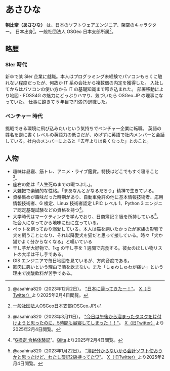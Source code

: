 # あさひな

**朝比奈（あさひな）** は、日本のソフトウェアエンジニア、架空のキャラクター。
日本出身[^1]。一般社団法人 OSGeo 日本支部所属[^2]。

## 略歴

### SIer 時代

新卒で某 SIer 企業に就職。本人はプログラミング未経験でパソコンもろくに触れない程度だったが、何故か IT 系の会社から複数個の内定を獲得した。
入社してからはパソコンの使い方から IT の基礎知識まで叩き込まれた。
部署移動により地図・FOSS4G の魅力にどっぷりハマり、気づいたら OSGeo.JP の理事になっていた。
~~仕事に飽きて~~ 5 年目で円満(?)退職した。

### ベンチャー 時代

挑戦できる環境に飛び込みたいという気持ちでベンチャー企業に転職。
英語の姓名を逆に書くレベルの英語力の低さだが、めげずに英語で社内メンバーと会話している。社内のメンバーによると「去年よりは良くなった」とのこと。

## 人物

- 趣味は昼寝、筋トレ、アニメ・ライブ鑑賞。特技はどこでもすぐ寝ること[^3]。
- 座右の銘は「人生死ぬまでの暇つぶし」。
- 大雑把で楽観的な性格。「まあなんとかなるだろう」精神で生きている。
- 資格集めが趣味だった時期があり、自動車免許の他に基本情報技術者、応用情報技術者、G 検定、Linux 技術者認定 LPIC レベル 1、Python 3 エンジニア認定基礎試験などの資格を持つ[^4]。
- 大学時代はマーケティングを学んでおり、日商簿記 2 級を所持している[^5]。社会人になってから地味に役に立っている。
- ペットを飼っており溺愛している。本人は猫を飼いたかったが家族の影響で犬を飼うことになり、それ以降愛犬を猫だと思って接している。時々「犬か猫かよく分からなくなる」と嘆いている
- 干し芋が大好物で、1kg の干し芋を 1 週間で完食する。彼女のほしい物リストの大半は干し芋である。
- GIS エンジニアで毎日地図を見ているが、方向音痴である。
- 筋肉に悪いという理由で酒を飲まない。また「しゅわしゅわが痛い」という理由で炭酸飲料が苦手である。

[^1]: @asahina820（2023年12月2日）。 ["日本に帰ってきたー！"](https://x.com/asahina820/status/1730941273081803008)。 [X（旧Twitter）](https://ja.wikipedia.org/wiki/X_(%E3%82%BD%E3%83%BC%E3%82%B7%E3%83%A3%E3%83%AB%E3%83%BB%E3%83%8D%E3%83%83%E3%83%88%E3%83%AF%E3%83%BC%E3%82%AD%E3%83%B3%E3%82%B0%E3%83%BB%E3%82%B5%E3%83%BC%E3%83%93%E3%82%B9))より2025年2月4日閲覧。
[^2]: [一般社団法人OSGeo日本支部(OSGeo.JP)](https://www.osgeo.jp/about)
[^3]: @asahina820（2023年3月11日）。 ["今日は午後から溜まったタスクを片付けようと思ったのに、5時間も昼寝してしまった！！"](https://x.com/asahina820/status/1634465953852563460)。 [X（旧Twitter）](https://ja.wikipedia.org/wiki/X_(%E3%82%BD%E3%83%BC%E3%82%B7%E3%83%A3%E3%83%AB%E3%83%BB%E3%83%8D%E3%83%83%E3%83%88%E3%83%AF%E3%83%BC%E3%82%AD%E3%83%B3%E3%82%B0%E3%83%BB%E3%82%B5%E3%83%BC%E3%83%93%E3%82%B9))より2025年2月4日閲覧。
[^4]: “[G検定 合格体験記](https://qiita.com/asahina820/items/75e1a6d83375c562181b)”。[Qiita](https://ja.wikipedia.org/wiki/Qiita)より2025年2月4日閲覧。
[^5]: @asahina820（2023年1月22日）。 ["簿記分からないから会計ソフト使おうかと思ったけど、わたし簿記2級持ってたワ"](https://x.com/asahina820/status/1617139461514752001)。 [X（旧Twitter）](https://ja.wikipedia.org/wiki/X_(%E3%82%BD%E3%83%BC%E3%82%B7%E3%83%A3%E3%83%AB%E3%83%BB%E3%83%8D%E3%83%83%E3%83%88%E3%83%AF%E3%83%BC%E3%82%AD%E3%83%B3%E3%82%B0%E3%83%BB%E3%82%B5%E3%83%BC%E3%83%93%E3%82%B9))より2025年2月4日閲覧。
